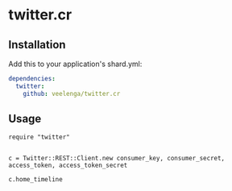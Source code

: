 # twitter.cr

## Installation

Add this to your application's shard.yml:
```yml
dependencies:
  twitter:
    github: veelenga/twitter.cr
```

## Usage

```crystal
require "twitter"


c = Twitter::REST::Client.new consumer_key, consumer_secret, access_token, access_token_secret

c.home_timeline
```
